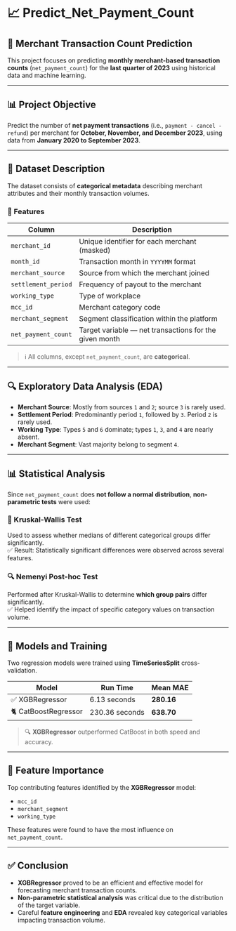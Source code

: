 # 📈 Predict_Net_Payment_Count

## 🧾 Merchant Transaction Count Prediction

This project focuses on predicting **monthly merchant-based transaction counts** (`net_payment_count`) for the **last quarter of 2023** using historical data and machine learning.

---

## 📊 Project Objective

Predict the number of **net payment transactions** (i.e., `payment - cancel - refund`) per merchant for **October, November, and December 2023**, using data from **January 2020 to September 2023**.

---

## 📁 Dataset Description

The dataset consists of **categorical metadata** describing merchant attributes and their monthly transaction volumes.

### 📌 Features

| **Column**           | **Description**                                         |
|----------------------|---------------------------------------------------------|
| `merchant_id`        | Unique identifier for each merchant (masked)            |
| `month_id`           | Transaction month in `YYYYMM` format                    |
| `merchant_source`    | Source from which the merchant joined                   |
| `settlement_period`  | Frequency of payout to the merchant                     |
| `working_type`       | Type of workplace                                       |
| `mcc_id`             | Merchant category code                                  |
| `merchant_segment`   | Segment classification within the platform              |
| `net_payment_count`  | Target variable — net transactions for the given month  |

> ℹ️ All columns, except `net_payment_count`, are **categorical**.

---

## 🔍 Exploratory Data Analysis (EDA)

- **Merchant Source**: Mostly from sources `1` and `2`; source `3` is rarely used.
- **Settlement Period**: Predominantly period `1`, followed by `3`. Period `2` is rarely used.
- **Working Type**: Types `5` and `6` dominate; types `1`, `3`, and `4` are nearly absent.
- **Merchant Segment**: Vast majority belong to segment `4`.

---

## 📊 Statistical Analysis

Since `net_payment_count` does **not follow a normal distribution**, **non-parametric tests** were used:

### 🧪 Kruskal-Wallis Test

Used to assess whether medians of different categorical groups differ significantly.  
✅ Result: Statistically significant differences were observed across several features.

### 🔍 Nemenyi Post-hoc Test

Performed after Kruskal-Wallis to determine **which group pairs** differ significantly.  
✅ Helped identify the impact of specific category values on transaction volume.

---

## 🤖 Models and Training

Two regression models were trained using **TimeSeriesSplit** cross-validation.

| **Model**             | **Run Time** | **Mean MAE** |
|-----------------------|--------------|---------------|
| ✅ XGBRegressor        | 6.13 seconds | **280.16**     |
| 🐈 CatBoostRegressor   | 230.36 seconds | **638.70**     |

> 🔍 **XGBRegressor** outperformed CatBoost in both speed and accuracy.

---

## 📌 Feature Importance

Top contributing features identified by the **XGBRegressor** model:

- `mcc_id`
- `merchant_segment`
- `working_type`

These features were found to have the most influence on `net_payment_count`.

---

## ✅ Conclusion

- **XGBRegressor** proved to be an efficient and effective model for forecasting merchant transaction counts.
- **Non-parametric statistical analysis** was critical due to the distribution of the target variable.
- Careful **feature engineering** and **EDA** revealed key categorical variables impacting transaction volume.



